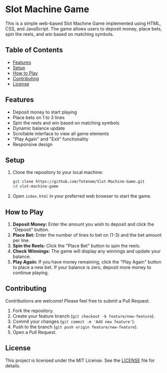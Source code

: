 # Slot Machine Game

This is a simple web-based Slot Machine Game implemented using HTML, CSS, and JavaScript. The game allows users to deposit money, place bets, spin the reels, and win based on matching symbols.

## Table of Contents

- [Features](#features)
- [Setup](#setup)
- [How to Play](#how-to-play)
- [Contributing](#contributing)
- [License](#license)

## Features

- Deposit money to start playing
- Place bets on 1 to 3 lines
- Spin the reels and win based on matching symbols
- Dynamic balance update
- Scrollable interface to view all game elements
- "Play Again" and "Exit" functionality
- Responsive design

## Setup

1. Clone the repository to your local machine:

    ```bash
    git clone https://github.com/Totenem/Slot-Machine-Game.git
    cd slot-machine-game
    ```

2. Open `index.html` in your preferred web browser to start the game.

## How to Play

1. **Deposit Money:** Enter the amount you wish to deposit and click the "Deposit" button.
2. **Place Bet:** Enter the number of lines to bet on (1-3) and the bet amount per line.
3. **Spin the Reels:** Click the "Place Bet" button to spin the reels.
4. **Check Winnings:** The game will display any winnings and update your balance.
5. **Play Again:** If you have money remaining, click the "Play Again" button to place a new bet. If your balance is zero, deposit more money to continue playing.

## Contributing

Contributions are welcome! Please feel free to submit a Pull Request.

1. Fork the repository.
2. Create your feature branch (`git checkout -b feature/new-feature`).
3. Commit your changes (`git commit -m 'Add new feature'`).
4. Push to the branch (`git push origin feature/new-feature`).
5. Open a Pull Request.

## License

This project is licensed under the MIT License. See the [LICENSE](LICENSE) file for details.

